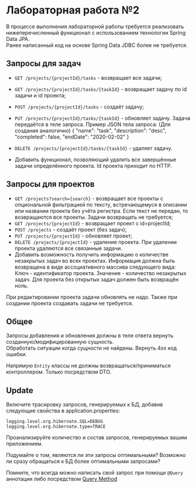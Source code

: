 # Лабораторная работа №2
В процессе выполнения лабораторной работы требуется реализовать нижеперечисленный функционал с использованием технологии Spring Data JPA.\
Ранее написанный код на основе Spring Data JDBC более не требуется.

## Запросы для задач
- `GET /projects/{projectId}/tasks` - возвращает все задачи;
- `GET /projects/{projectId}/tasks/{taskId}` - возвращает задачу по id задачи и id проекта;
- `POST /projects/{projectId}/tasks` - создаёт задачу;
- `PUT /projects/{projectId}/tasks/{taskId}` - обновляет задачу. Задача передаётся в теле запроса. Пример JSON тела запроса: (Для создания аналогично)
{
      "name": "task",
      "description": "desc",
      "completed": false,
      "endDate": "2020-02-02"
}

- `DELETE /projects/{projectId}/tasks/{taskId}` - удаляет задачу.
- Добавить функционал, позволяющий удалить все завершённые задачи определённого проекта. Id проекта приходит по HTTP.
## Запросы для проектов
- `GET /projects?search={search}` - возвращает все проекты с опциональной фильтрацией по тексту, встречающемуся в описании или названии проекта без учёта регистра. Если текст не передан, то возвращаются все проекты. Задачи возвращать не требуется;
- `GET /projects/{projectId}` - возвращает проект с id=projectId;
- `POST /projects` - создаёт проект (без задач);
- `PUT /projects/{projectId}` - обновляет проект;
- `DELETE /projects/{projectId}` - удаление проекта. При удалении проекта удаляются все связанные задачи.
- Добавить возможность получить информацию о количестве незакрытых задач во всех проектах. Информация должна быть возвращена в виде ассоциативного массива следующего вида: Ключ - идентификатор проекта. Значение - количество незакрытых задач. Для проекта без открытых задач должен быть возвращён ноль.


При редактировании проекта задачи обновлять не надо. Также при создании проекта создавать задачи не требуется.
## Общее
Запросы добавления и обновления должны в теле ответа вернуть созданную/модифицированную сущность.\
Обработать ситуации когда сущности не найдены. Вернуть 4xx код ошибки.

Напрямую ``Entity`` классы не должны возвращаться/приниматься контроллером. Только посредством DTO.

## Update

Включите трасировку запросов, генерируемых к БД, добавив следующие свойства в application.properties:
```
logging.level.org.hibernate.SQL=DEBUG
logging.level.org.hibernate.type=TRACE
```

Проанализируйте количество и состав запросов, генерируемых вашим приложением.

Подумайте о том, являются ли эти запросы оптимальными? Возможно ли сразу обращаться к БД более оптимальными запросами?

Помните, что всегда можно написать свой запрос при помощи ```@Query``` аннотации либо посредством [Query Method](https://docs.spring.io/spring-data/jpa/reference/jpa/query-methods.html#jpa.query-methods.query-creation)
